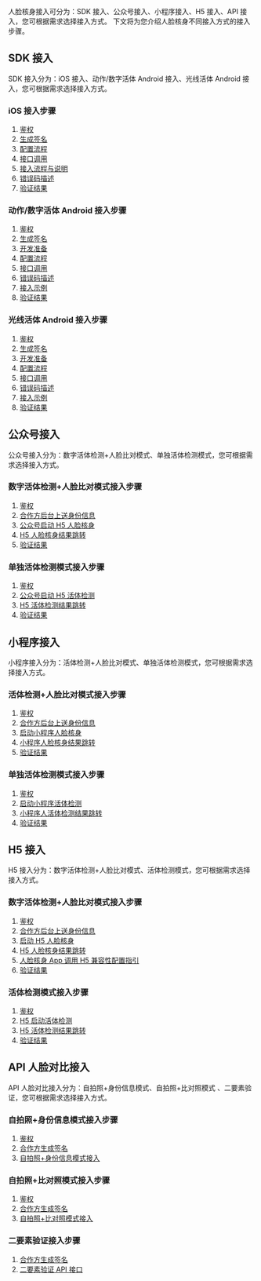 人脸核身接入可分为：SDK 接入、公众号接入、小程序接入、H5 接入、API 接入，您可根据需求选择接入方式。
下文将为您介绍人脸核身不同接入方式的接入步骤。
## SDK 接入
SDK 接入分为：iOS 接入、动作/数字活体 Android 接入、光线活体 Android 接入，您可根据需求选择接入方式。
### iOS 接入步骤
1. [鉴权]()
2. [生成签名]()
3. [配置流程]()
4. [接口调用]()
5. [接入流程与说明]()
6. [错误码描述]()
7. [验证结果]()

### 动作/数字活体 Android 接入步骤
1. [鉴权]()
2. [生成签名]()
3. [开发准备]()
4. [配置流程]()
5. [接口调用]()
6. [错误码描述]()
7. [接入示例]()
8. [验证结果]()

### 光线活体 Android 接入步骤
1. [鉴权]()
2. [生成签名]()
3. [开发准备]()
4. [配置流程]()
5. [接口调用]()
6. [错误码描述]()
7. [接入示例]()
8. [验证结果]()

## 公众号接入
公众号接入分为：数字活体检测+人脸比对模式、单独活体检测模式，您可根据需求选择接入方式。
### 数字活体检测+人脸比对模式接入步骤
1. [鉴权]()
2. [合作方后台上送身份信息]()
3. [公众号启动 H5 人脸核身]()
4. [H5 人脸核身结果跳转]()
5. [验证结果]()

### 单独活体检测模式接入步骤
1. [鉴权]()
2. [公众号启动 H5 活体检测]()
3. [H5 活体检测结果跳转]()
4. [验证结果]()

## 小程序接入
小程序接入分为：活体检测+人脸比对模式、单独活体检测模式，您可根据需求选择接入方式。
### 活体检测+人脸比对模式接入步骤
1. [鉴权]()
2. [合作方后台上送身份信息]()
3. [启动小程序人脸核身]()
4. [小程序人脸核身结果跳转]()
5. [验证结果]()

### 单独活体检测模式接入步骤
1. [鉴权]()
2. [启动小程序活体检测]()
3. [小程序人活体检测结果跳转]()
4. [验证结果]()

## H5 接入
H5 接入分为：数字活体检测+人脸比对模式、活体检测模式，您可根据需求选择接入方式。
### 数字活体检测+人脸比对模式接入步骤
1. [鉴权]()
2. [合作方后台上送身份信息]()
3. [启动 H5 人脸核身]()
4. [H5 人脸核身结果跳转]()
5. [人脸核身 App 调用 H5 兼容性配置指引]()
6. [验证结果]()

### 活体检测模式接入步骤
1. [鉴权]()
2. [H5 启动活体检测]()
3. [H5 活体检测结果跳转]()
4. [验证结果]()

## API 人脸对比接入
API 人脸对比接入分为：自拍照+身份信息模式、自拍照+比对照模式	、二要素验证，您可根据需求选择接入方式。
### 自拍照+身份信息模式接入步骤	
1. [鉴权]()
2. [合作方生成签名]()
3. [自拍照+身份信息模式接入]()

### 自拍照+比对照模式接入步骤		
1. [鉴权]()
2. [合作方生成签名]()
3. [自拍照+比对照模式接入]()

### 二要素验证接入步骤
1. [合作方生成签名]()
2. [二要素验证 API 接口]()